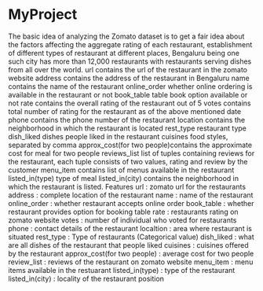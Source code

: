 # MyProject
The basic idea of analyzing the Zomato dataset is to get a fair idea about the factors affecting the aggregate rating of 
each restaurant, establishment of different types of restaurant at different places, Bengaluru being one such city has 
more than 12,000 restaurants with restaurants serving dishes from all over the world. 
url contains the url of the restaurant in the zomato website address contains 
the address of the restaurant in Bengaluru name contains the name of the restaurant online_order whether online ordering
is available in the restaurant or not book_table table book option available or not rate contains the overall rating of 
the restaurant out of 5 votes contains total number of rating for the restaurant as of 
the above mentioned date phone contains the phone number of the restaurant location contains 
the neighborhood in which the restaurant is located rest_type restaurant type dish_liked dishes people liked in 
the restaurant cuisines food styles, separated by comma approx_cost(for two people)contains the approximate cost for meal for two people 
reviews_list list of tuples containing reviews for the restaurant, each tuple consists of two values, rating and review by 
the customer menu_item contains list of menus available in the restaurant listed_in(type) type of meal listed_in(city) contains 
the neighborhood in which the restaurant is listed.
Features
url : zomato url for the restaurants
address : complete location of the restaurant
name : name of the restaurant
online_order : whether restaurant accepts online order
book_table : whether restaurant provides option for booking table
rate : restaurants rating on zomato website
votes : number of individual who voted for restaurants
phone : contact details of the restaurant
localtion : area where restaurant is situated
rest_type : Type of restaurants (Categorical value)
dish_liked : what are all dishes of the restaurant that people liked
cuisines : cuisines offered by the restaurant
approx_cost(for two people) : average cost for two people
review_list : reviews of the restaurant on zomato website
menu_item : menu items available in the restuarant
listed_in(type) : type of the restaurant
listed_in(city) : locality of the restaurant position
